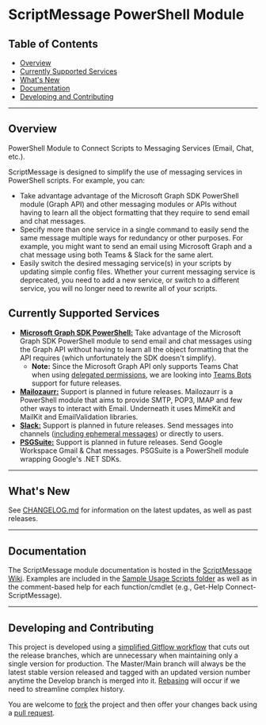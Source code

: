 # ScriptMessage PowerShell Module <!-- omit in toc -->

## Table of Contents  <!-- omit in toc -->

- [Overview](#overview)
- [Currently Supported Services](#currently-supported-services)
- [What's New](#whats-new)
- [Documentation](#documentation)
- [Developing and Contributing](#developing-and-contributing)

---

## Overview

PowerShell Module to Connect Scripts to Messaging Services (Email, Chat, etc.).

ScriptMessage is designed to simplify the use of messaging services in PowerShell scripts. For example, you can:

- Take advantage advantage of the Microsoft Graph SDK PowerShell module (Graph API) and other messaging modules or APIs without having to learn all the object formatting that they require to send email and chat messages.
- Specify more than one service in a single command to easily send the same message multiple ways for redundancy or other purposes. For example, you might want to send an email using Microsoft Graph and a chat message using both Teams & Slack for the same alert.
- Easily switch the desired messaging service(s) in your scripts by updating simple config files. Whether your current messaging service is deprecated, you need to add a new service, or switch to a different service, you will no longer need to rewrite all of your scripts.

## Currently Supported Services

- [**Microsoft Graph SDK PowerShell:**](https://learn.microsoft.com/en-us/powershell/microsoftgraph/overview?view=graph-powershell-1.0) Take advantage of the Microsoft Graph SDK PowerShell module to send email and chat messages using the Graph API without having to learn all the object formatting that the API requires (which unfortunately the SDK doesn't simplify).
  - **Note:** Since the Microsoft Graph API only supports Teams Chat when using [delegated permissions](https://learn.microsoft.com/en-us/graph/permissions-overview), we are looking into [Teams Bots](https://learn.microsoft.com/en-us/microsoftteams/platform/bots/overview) support for future releases.
- [**Mailozaurr:**](https://github.com/EvotecIT/MailoZaurr) Support is planned in future releases. Mailozaurr is a PowerShell module that aims to provide SMTP, POP3, IMAP and few other ways to interact with Email. Underneath it uses MimeKit and MailKit and EmailValidation libraries.
- [**Slack:**](https://api.slack.com/) Support is planned in future releases. Send messages into channels ([including ephemeral messages](https://api.slack.com/surfaces/messages#ephemeral)) or directly to users.
- [**PSGSuite:**](https://github.com/SCRT-HQ/PSGSuite) Support is planned in future releases. Send Google Workspace Gmail & Chat messages. PSGSuite is a PowerShell module wrapping Google's .NET SDKs.

---

## What's New

See [CHANGELOG.md](./CHANGELOG.md) for information on the latest updates, as well as past releases.

---

## Documentation

The ScriptMessage module documentation is hosted in the [ScriptMessage Wiki](https://github.com/Sekers/ScriptMessage/wiki). Examples are included in the [Sample Usage Scripts folder](./Sample_Usage_Scripts) as well as in the comment-based help for each function/cmdlet (e.g., Get-Help Connect-ScriptMessage).

---

## Developing and Contributing

This project is developed using a [simplified Gitflow workflow](https://www.grimadmin.com/article.php/simple-modified-gitflow-workflow) that cuts out the release branches, which are unnecessary when maintaining only a single version for production. The Master/Main branch will always be the latest stable version released and tagged with an updated version number anytime the Develop branch is merged into it. [Rebasing](https://www.atlassian.com/git/tutorials/merging-vs-rebasing) will occur if we need to streamline complex history.

You are welcome to [fork](https://guides.github.com/activities/forking/) the project and then offer your changes back using a [pull request](https://guides.github.com/activities/forking/#making-a-pull-request).